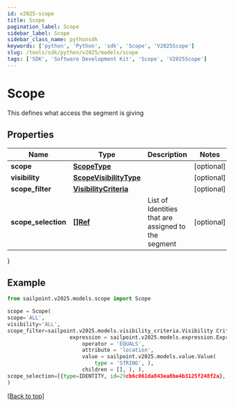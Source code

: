 ```yaml
---
id: v2025-scope
title: Scope
pagination_label: Scope
sidebar_label: Scope
sidebar_class_name: pythonsdk
keywords: ['python', 'Python', 'sdk', 'Scope', 'V2025Scope'] 
slug: /tools/sdk/python/v2025/models/scope
tags: ['SDK', 'Software Development Kit', 'Scope', 'V2025Scope']
---
```


# Scope

This defines what access the segment is giving

## Properties

Name | Type | Description | Notes
------------ | ------------- | ------------- | -------------
**scope** | [**ScopeType**](scope-type) |  | [optional] 
**visibility** | [**ScopeVisibilityType**](scope-visibility-type) |  | [optional] 
**scope_filter** | [**VisibilityCriteria**](visibility-criteria) |  | [optional] 
**scope_selection** | [**[]Ref**](ref) | List of Identities that are assigned to the segment | [optional] 
}

## Example

```python
from sailpoint.v2025.models.scope import Scope

scope = Scope(
scope='ALL',
visibility='ALL',
scope_filter=sailpoint.v2025.models.visibility_criteria.Visibility Criteria(
                    expression = sailpoint.v2025.models.expression.Expression(
                        operator = 'EQUALS', 
                        attribute = 'location', 
                        value = sailpoint.v2025.models.value.Value(
                            type = 'STRING', ), 
                        children = [], ), ),
scope_selection=[{type=IDENTITY, id=29cb6c061da843ea8be4b3125f248f2a}, {type=IDENTITY, id=f7b1b8a35fed4fd4ad2982014e137e19}]
)

```
[[Back to top]](#) 

